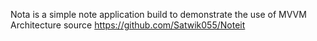 Nota is a simple note application build to demonstrate the use of MVVM Architecture
source
https://github.com/Satwik055/Noteit
